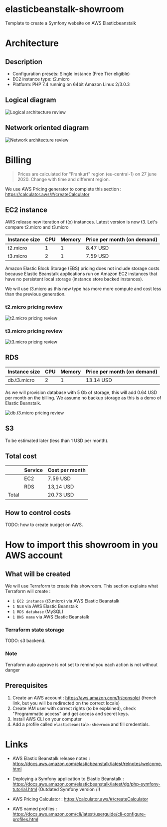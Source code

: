 # elasticbeanstalk-showroom
Template to create a Symfony website on AWS Elasticbeanstalk

# Architecture
## Description
* Configuration presets: Single instance (Free Tier eligible)
* EC2 instance type: t2.micro
* Platform: PHP 7.4 running on 64bit Amazon Linux 2/3.0.3

## Logical diagram
![Logical architecture review](docs/architecture/logical.png)

## Network oriented diagram
![Network architecture review](docs/architecture/network.png)

# Billing
> Prices are calculated for "Frankurt" region (eu-central-1) on 27 june 2020. Change with time and different region.

We use AWS Pricing generator to complete this section : https://calculator.aws/#/createCalculator

## EC2 instance
AWS release new iteration of t(x) instances. Latest version is now t3. Let's compare t2.micro and t3.micro

| Instance size | CPU | Memory | Price per month (on demand) |
|---------------|-----|--------|-----------------------------|
| t2.micro      | 1   | 1      | 8.47 USD                    |
| t3.micro      | 2   | 1      | 7.59 USD                    |

Amazon Elastic Block Storage (EBS) pricing does not include storage costs because Elastic Beanstalk applications run on Amazon EC2 instances that have no persistent local storage (instance store backed instances).

We will use t3.micro as this new type has more more compute and cost less than the previous generation.

### t2.micro pricing review
![t2.micro pricing review](docs/pricing/ec2/t2.micro.png)
### t3.micro pricing review
![t3.micro pricing review](docs/pricing/ec2/t3.micro.png)

## RDS
| Instance size    | CPU | Memory | Price per month (on demand) |
|------------------|-----|--------|-----------------------------|
| db.t3.micro      | 2   | 1      | 13.14 USD                   |

As we will provision database with 5 Gb of storage, this will add 0.64 USD per month on the billing. We assume no backup storage as this is a demo of Elastic Beanstalk.

![db.t3.micro pricing review](docs/pricing/rds/db.t3.micro.png)

## S3
To be estimated later (less than 1 USD per month).

## Total cost
|       | Service | Cost per month |
|-------|---------|----------------|
|       | EC2     | 7.59 USD       |
|       | RDS     | 13,14 USD      |
| Total |         | 20.73 USD      |

## How to control costs
TODO: how to create budget on AWS.

# How to import this showroom in you AWS account

## What will be created
We will use Terraform to create this showroom. This section explains what Terraform will create : 
* `1 EC2 instance` (t3.micro) via AWS Elastic Beanstalk
* `1 NLB` via AWS Elastic Beanstalk
* `1 RDS database` (MySQL)
* `1 DNS name` via AWS Elastic Beanstalk

### Terraform state storage
TODO: s3 backend.

### Note
Terraform auto approve is not set to remind you each action is not without danger

## Prerequisites
1. Create an AWS account : https://aws.amazon.com/fr/console/ (french link, but you will be redirected on the correct locale)
2. Create IAM user with correct rights (to be explained), check "Programmatic access" and get access and secret keys.
3. Install AWS CLI on your computer
4. Add a profile called `elasticbeanstalk-showroom` and fill credentials.  


# Links
* AWS Elastic Beanstalk release notes : https://docs.aws.amazon.com/elasticbeanstalk/latest/relnotes/welcome.html

* Deploying a Symfony application to Elastic Beanstalk : https://docs.aws.amazon.com/elasticbeanstalk/latest/dg/php-symfony-tutorial.html (Outdated Symfony version /!\)

* AWS Pricing Calculator : https://calculator.aws/#/createCalculator

* AWS named profiles : https://docs.aws.amazon.com/cli/latest/userguide/cli-configure-profiles.html